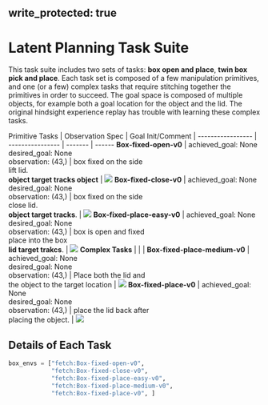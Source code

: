 
write_protected: true
---
# Latent Planning Task Suite

This task suite includes two sets of tasks: **box open and place**, **twin box pick and place**. 
Each task set is composed of a few manipulation primitives, and one (or a few) complex tasks
that require stitching together the primitives in order to succeed. The goal space is composed
of multiple objects, for example both a goal location for the object and the lid. The original 
hindsight experience replay has trouble with learning these complex tasks.


Primitive Tasks               | Observation Spec                            | Goal Init/Comment                   | 
-----------------             | ----------------                            | -------                             | ------
**Box-fixed-open-v0**         | achieved_goal: None<br>desired_goal: None<br>observation: (43,)         | box fixed on the side<br>lift lid.<br>**object target tracks object** | ![](figures/Box-fixed-open-v0.gif)
**Box-fixed-close-v0**        | achieved_goal: None<br>desired_goal: None<br>observation: (43,)        | box fixed on the side<br>close lid.<br>**object target tracks**.  | ![](figures/Box-fixed-close-v0.gif)
**Box-fixed-place-easy-v0**   | achieved_goal: None<br>desired_goal: None<br>observation: (43,)   | box is open and fixed<br>place into the box<br>**lid target trakcs**. | ![](figures/Box-fixed-place-easy-v0.gif)
**Complex Tasks**             |                                             |                                                             | 
**Box-fixed-place-medium-v0** | achieved_goal: None<br>desired_goal: None<br>observation: (43,) | Place both the lid and<br>the object to the target location | ![](figures/Box-fixed-place-medium-v0.gif)
**Box-fixed-place-v0**        | achieved_goal: None<br>desired_goal: None<br>observation: (43,)        | place the lid back after<br>placing the object.   | ![](figures/Box-fixed-place-v0.gif)

## Details of Each Task

```python
box_envs = ["fetch:Box-fixed-open-v0",
            "fetch:Box-fixed-close-v0",
            "fetch:Box-fixed-place-easy-v0",
            "fetch:Box-fixed-place-medium-v0",
            "fetch:Box-fixed-place-v0", ]
```
